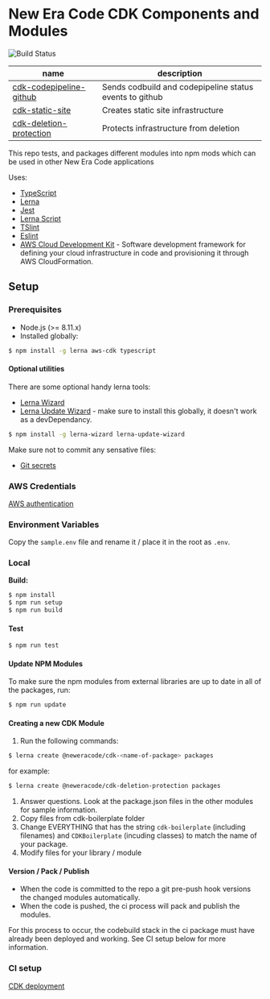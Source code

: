 # New Era Code CDK Components and Modules

![Build Status](https://codebuild.us-east-1.amazonaws.com/badges?uuid=eyJlbmNyeXB0ZWREYXRhIjoiOGhNTlZlL2lCMk1WRUdVdmR3MEU3R0ExZTBqemFYR2VNcTcyZ2xqZUFtVEtwelRsRTBWTytGZkVZOTBCQURnTmdPSjRCK2tlWlF6UjlDeEsza0VOeGowPSIsIml2UGFyYW1ldGVyU3BlYyI6IjNwMVh6ZmtET2FjeFNieXEiLCJtYXRlcmlhbFNldFNlcmlhbCI6MX0%3D&branch=master)

| name                                                                  | description                                             |
| --------------------------------------------------------------------- | ------------------------------------------------------- |
| [cdk-codepipeline-github](packages/cdk-codepipeline-github/README.md) | Sends codbuild and codepipeline status events to github |
| [cdk-static-site](packages/cdk-static-site/README.md)                 | Creates static site infrastructure                      |
| [cdk-deletion-protection](packages/cdk-deletion-protection/README.md) | Protects infrastructure from deletion                   |

This repo tests, and packages different modules into npm mods which can be used in other New Era Code applications

Uses:

- [TypeScript](https://www.typescriptlang.org/)
- [Lerna](https://lerna.js.org/)
- [Jest](https://jestjs.io/)
- [Lerna Script](https://github.com/wix/lerna-script)
- [TSlint](https://palantir.github.io/tslint/)
- [Eslint](https://eslint.org)
- [AWS Cloud Development Kit](https://docs.aws.amazon.com/cdk/latest/guide/home.html) - Software development framework for defining your cloud infrastructure in code and provisioning it through AWS CloudFormation.

## Setup

### Prerequisites

- Node.js (>= 8.11.x)
- Installed globally:

```bash
$ npm install -g lerna aws-cdk typescript
```

#### Optional utilities

There are some optional handy lerna tools:

- [Lerna Wizard](https://github.com/webuniverseio/lerna-wizard)
- [Lerna Update Wizard](https://github.com/Anifacted/lerna-update-wizard) - make sure to install this globally, it doesn't work as a devDependancy.

```bash
$ npm install -g lerna-wizard lerna-update-wizard
```

Make sure not to commit any sensative files:

- [Git secrets](https://github.com/awslabs/git-secrets)

### AWS Credentials

[AWS authentication](docs/aws.md)

### Environment Variables

Copy the `sample.env` file and rename it / place it in the root as `.env`.

### Local

**Build:**

```bash
$ npm install
$ npm run setup
$ npm run build
```

#### Test

```bash
$ npm run test
```

#### Update NPM Modules

To make sure the npm modules from external libraries
are up to date in all of the packages, run:

```bash
$ npm run update
```

#### Creating a new CDK Module

1. Run the following commands:

```bash
$ lerna create @neweracode/cdk-<name-of-package> packages
```
for example:

```bash
$ lerna create @neweracode/cdk-deletion-protection packages
```

1. Answer questions. Look at the package.json files in the other modules for sample information.
2. Copy files from cdk-boilerplate folder
3. Change EVERYTHING that has the string `cdk-boilerplate` (including filenames) and `CDKBoilerplate` (incuding classes) to match the name of your package.
4. Modify files for your library / module

#### Version / Pack / Publish

- When the code is committed to the repo a git pre-push hook versions the changed modules automatically.
- When the code is pushed, the ci process will pack and publish the modules.

For this process to occur, the codebuild stack in the ci package must have already been deployed and working. See CI setup below for more information.

### CI setup

[CDK deployment](docs/cdk.md)
